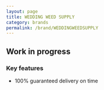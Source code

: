 ```yaml
---
layout: page
title: WEDDING WEED SUPPLY 
category: brands
permalink: /brand/WEDDINGWEEDSUPPLY
---
```

## Work in progress
### Key features
- 100% guaranteed delivery on time
